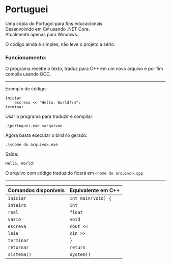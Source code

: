 # Portuguei
Uma cópia do Portugol para fins educacionais.<br>
Desenvolvido em C# usando .NET Core.<br>
Atualmente apenas para Windows.

O código ainda é simples, não leve o projeto a sério.

### Funcionamento:
O programa recebe o texto, traduz para C++ em um novo arquivo e por fim compila usando GCC.

---

Exemplo de código:
```
iniciar
    escreva << "Hello, World!\n";
terminar
```

Usar o programa para traduzir e compilar:
```
.\portuguei.exe <arquivo>
```

Agora basta executar o binário gerado:
```
.\<nome do arquivo>.exe
```

Saída:
```
Hello, World!
```

O arquivo com código traduzido ficará em ``<nome do arquivo>.cpp``

---

| Comandos disponíveis | Equivalente em C++            |
| -------------------  | ----------------------------- |
| `iniciar`            | `int main(void) {`            |
| `inteiro`            | `int`                         |
| `real`               | `float`                       |
| `vazio`              | `void`                        |
| `escreva`            | `cout <<`                     |
| `leia`               | `cin >>`                      |
| `terminar`           | `}`                           |
| `retornar`           | `return`                      |
| `sistema()`          | `system()`                    |

